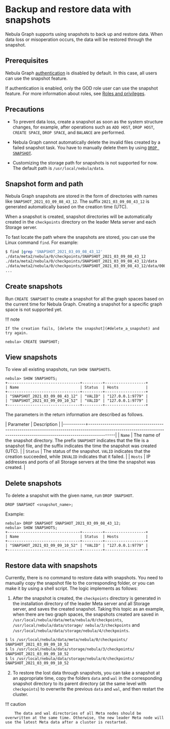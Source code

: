 # Backup and restore data with snapshots

Nebula Graph supports using snapshots to back up and restore data. When data loss or misoperation occurs, the data will be restored through the snapshot.

## Prerequisites

Nebula Graph [authentication](1.authentication/1.authentication.md) is disabled by default. In this case, all users can use the snapshot feature.

If authentication is enabled, only the GOD role user can use the snapshot feature. For more information about roles, see [Roles and privileges](1.authentication/3.role-list.md).

## Precautions

* To prevent data loss, create a snapshot as soon as the system structure changes, for example, after operations such as `ADD HOST`, `DROP HOST`, `CREATE SPACE`, `DROP SPACE`, and `BALANCE` are performed.

* Nebula Graph cannot automatically delete the invalid files created by a failed snapshot task. You have to manually delete them by using [`DROP SNAPSHOT`](#delete_a_snapshot).

* Customizing the storage path for snapshots is not supported for now. The default path is `/usr/local/nebula/data`.

## Snapshot form and path

Nebula Graph snapshots are stored in the form of directories with names like `SNAPSHOT_2021_03_09_08_43_12`. The suffix `2021_03_09_08_43_12` is generated automatically based on the creation time (UTC).

When a snapshot is created, snapshot directories will be automatically created in the `checkpoints` directory on the leader Meta server and each Storage server.

To fast locate the path where the snapshots are stored, you can use the Linux command `find`. For example:

```bash
$ find |grep 'SNAPSHOT_2021_03_09_08_43_12'
./data/meta2/nebula/0/checkpoints/SNAPSHOT_2021_03_09_08_43_12
./data/meta2/nebula/0/checkpoints/SNAPSHOT_2021_03_09_08_43_12/data
./data/meta2/nebula/0/checkpoints/SNAPSHOT_2021_03_09_08_43_12/data/000081.sst
...
```

## Create snapshots

Run `CREATE SNAPSHOT` to create a snapshot for all the graph spaces based on the current time for Nebula Graph. Creating a snapshot for a specific graph space is not supported yet.

!!! note

    If the creation fails, [delete the snapshot](#delete_a_snapshot) and try again.

```ngql
nebula> CREATE SNAPSHOT;
```

## View snapshots

To view all existing snapshots, run `SHOW SNAPSHOTS`.

```ngql
nebula> SHOW SNAPSHOTS;
+--------------------------------+---------+------------------+
| Name                           | Status  | Hosts            |
+--------------------------------+---------+------------------+
| "SNAPSHOT_2021_03_09_08_43_12" | "VALID" | "127.0.0.1:9779" |
| "SNAPSHOT_2021_03_09_09_10_52" | "VALID" | "127.0.0.1:9779" |
+--------------------------------+---------+------------------+
```

The parameters in the return information are described as follows.

| Parameter | Description                                                                                                                                                             |
|-----------+-------------------------------------------------------------------------------------------------------------------------------------------------------------------------|
| `Name`    | The name of the snapshot directory. The prefix `SNAPSHOT` indicates that the file is a snapshot file, and the suffix indicates the time the snapshot was created (UTC). |
| `Status`  | The status of the snapshot. `VALID` indicates that the creation succeeded, while `INVALID` indicates that it failed.                                                    |
| `Hosts`   | IP addresses and ports of all Storage servers at the time the snapshot was created.                                                                                     |

## Delete snapshots

To delete a snapshot with the given name, run `DROP SNAPSHOT`.

```ngql
DROP SNAPSHOT <snapshot_name>;
```

Example:

```ngql
nebula> DROP SNAPSHOT SNAPSHOT_2021_03_09_08_43_12;
nebula> SHOW SNAPSHOTS;
+--------------------------------+---------+------------------+
| Name                           | Status  | Hosts            |
+--------------------------------+---------+------------------+
| "SNAPSHOT_2021_03_09_09_10_52" | "VALID" | "127.0.0.1:9779" |
+--------------------------------+---------+------------------+
```

## Restore data with snapshots

Currently, there is no command to restore data with snapshots. You need to manually copy the snapshot file to the corresponding folder, or you can make it by using a shell script. The logic implements as follows:

1. After the snapshot is created, the `checkpoints` directory is generated in the installation directory of the leader Meta server and all Storage server, and saves the created snapshot. Taking this topic as an example, when there are two graph spaces, the snapshots created are saved in `/usr/local/nebula/data/meta/nebula/0/checkpoints`, `/usr/local/nebula/data/storage/ nebula/3/checkpoints` and `/usr/local/nebula/data/storage/nebula/4/checkpoints`.

  ```bash
  $ ls /usr/local/nebula/data/meta/nebula/0/checkpoints/
  SNAPSHOT_2021_03_09_09_10_52
  $ ls /usr/local/nebula/data/storage/nebula/3/checkpoints/
  SNAPSHOT_2021_03_09_09_10_52
  $ ls /usr/local/nebula/data/storage/nebula/4/checkpoints/
  SNAPSHOT_2021_03_09_09_10_52
  ```

2. To restore the lost data through snapshots, you can take a snapshot at an appropriate time, copy the folders `data` and `wal` in the corresponding snapshot directory to its parent directory (at the same level with `checkpoints`) to overwrite the previous `data` and `wal`, and then restart the cluster.

  !!! caution

        The data and wal directories of all Meta nodes should be overwritten at the same time. Otherwise, the new leader Meta node will use the latest Meta data after a cluster is restarted. 

<!-- TODO

## Related documents

Besides snapshots, users can also use Backup&Restore (BR) to backup or restore Nebula Graph data. For more information, see [Backup&Restore](2.backup-restore/1.what-is-br.md).
-->
